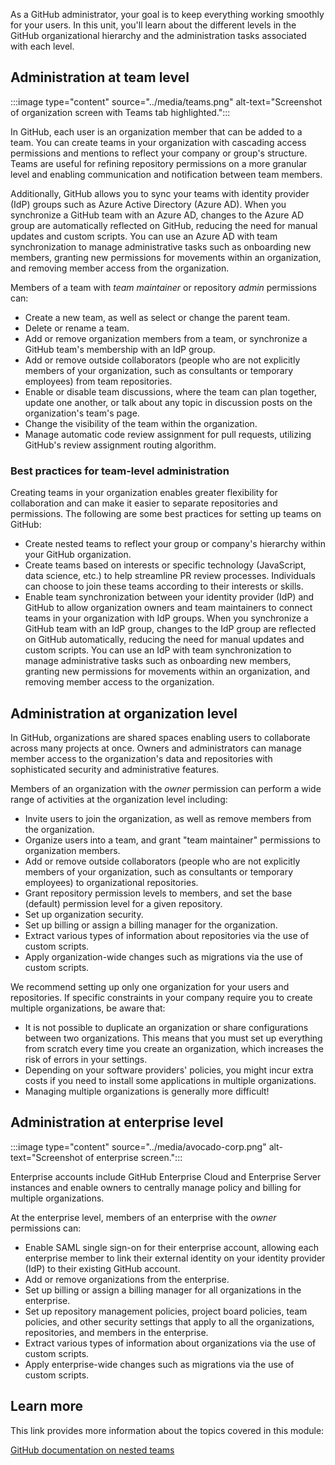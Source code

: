 As a GitHub administrator, your goal is to keep everything working smoothly for your users. In this unit, you'll learn about the different levels in the GitHub organizational hierarchy and the administration tasks associated with each level.

## Administration at team level

:::image type="content" source="../media/teams.png" alt-text="Screenshot of organization screen with Teams tab highlighted.":::

In GitHub, each user is an organization member that can be added to a team. You can create teams in your organization with cascading access permissions and mentions to reflect your company or group's structure. Teams are useful for refining repository permissions on a more granular level and enabling communication and notification between team members.

Additionally, GitHub allows you to sync your teams with identity provider (IdP) groups such as Azure Active Directory (Azure AD). When you synchronize a GitHub team with an Azure AD, changes to the Azure AD group are automatically reflected on GitHub, reducing the need for manual updates and custom scripts. You can use an Azure AD with team synchronization to manage administrative tasks such as onboarding new members, granting new permissions for movements within an organization, and removing member access from the organization.

Members of a team with *team maintainer* or repository *admin* permissions can:

- Create a new team, as well as select or change the parent team.
- Delete or rename a team.
- Add or remove organization members from a team, or synchronize a GitHub team's membership with an IdP group.
- Add or remove outside collaborators (people who are not explicitly members of your organization, such as consultants or temporary employees) from team repositories.
- Enable or disable team discussions, where the team can plan together, update one another, or talk about any topic in discussion posts on the organization's team's page.
- Change the visibility of the team within the organization.
- Manage automatic code review assignment for pull requests, utilizing GitHub's review assignment routing algorithm.

### Best practices for team-level administration 

Creating teams in your organization enables greater flexibility for collaboration and can make it easier to separate repositories and permissions. The following are some best practices for setting up teams on GitHub:

- Create nested teams to reflect your group or company's hierarchy within your GitHub organization.
- Create teams based on interests or specific technology (JavaScript, data science, etc.) to help streamline PR review processes. Individuals can choose to join these teams according to their interests or skills.
- Enable team synchronization between your identity provider (IdP) and GitHub to allow organization owners and team maintainers to connect teams in your organization with IdP groups. When you synchronize a GitHub team with an IdP group, changes to the IdP group are reflected on GitHub automatically, reducing the need for manual updates and custom scripts. You can use an IdP with team synchronization to manage administrative tasks such as onboarding new members, granting new permissions for movements within an organization, and removing member access to the organization.

## Administration at organization level

In GitHub, organizations are shared spaces enabling users to collaborate across many projects at once. Owners and administrators can manage member access to the organization's data and repositories with sophisticated security and administrative features.

Members of an organization with the *owner* permission can perform a wide range of activities at the organization level including:

- Invite users to join the organization, as well as remove members from the organization.
- Organize users into a team, and grant "team maintainer" permissions to organization members.
- Add or remove outside collaborators (people who are not explicitly members of your organization, such as consultants or temporary employees) to organizational repositories.
- Grant repository permission levels to members, and set the base (default) permission level for a given repository.
- Set up organization security.
- Set up billing or assign a billing manager for the organization.
- Extract various types of information about repositories via the use of custom scripts.
- Apply organization-wide changes such as migrations via the use of custom scripts.

We recommend setting up only one organization for your users and repositories. If specific constraints in your company require you to create multiple organizations, be aware that:

- It is not possible to duplicate an organization or share configurations between two organizations. This means that you must set up everything from scratch every time you create an organization, which increases the risk of errors in your settings.
- Depending on your software providers' policies, you might incur extra costs if you need to install some applications in multiple organizations.
- Managing multiple organizations is generally more difficult!

## Administration at enterprise level

:::image type="content" source="../media/avocado-corp.png" alt-text="Screenshot of enterprise screen.":::

Enterprise accounts include GitHub Enterprise Cloud and Enterprise Server instances and enable owners to centrally manage policy and billing for multiple organizations.

At the enterprise level, members of an enterprise with the *owner* permissions can:

- Enable SAML single sign-on for their enterprise account, allowing each enterprise member to link their external identity on your identity provider (IdP) to their existing GitHub account.
- Add or remove organizations from the enterprise.
- Set up billing or assign a billing manager for all organizations in the enterprise.
- Set up repository management policies, project board policies, team policies, and other security settings that apply to all the organizations, repositories, and members in the enterprise.
- Extract various types of information about organizations via the use of custom scripts.
- Apply enterprise-wide changes such as migrations via the use of custom scripts.

## Learn more

This link provides more information about the topics covered in this module:

[GitHub documentation on nested teams](https://docs.github.com/organizations/organizing-members-into-teams/about-teams#nested-teams)
